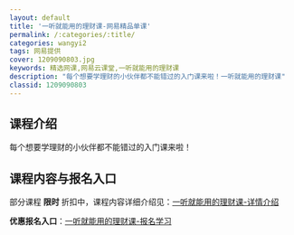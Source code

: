 ```yaml
---
layout: default
title: '一听就能用的理财课-网易精品单课'
permalink: /:categories/:title/
categories: wangyi2
tags: 网易提供
cover: 1209090803.jpg
keywords: 精选网课,网易云课堂,一听就能用的理财课
description: "每个想要学理财的小伙伴都不能错过的入门课来啦！一听就能用的理财课"
classid: 1209090803
---
```


## 课程介绍

每个想要学理财的小伙伴都不能错过的入门课来啦！

## 课程内容与报名入口

部分课程 **限时** 折扣中，课程内容详细介绍见：[一听就能用的理财课-详情介绍](https://study.163.com/course/introduction/1209090803.htm?share=1&shareId=1025206652&utm_campaign=share&utm_medium=iphoneShare&utm_source=&utm_u=1025206652)

**优惠报名入口**：[一听就能用的理财课-报名学习](https://study.163.com/course/introduction/1209090803.htm?share=1&shareId=1025206652&utm_campaign=share&utm_medium=iphoneShare&utm_source=&utm_u=1025206652)

